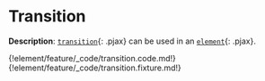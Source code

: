 # Transition

__Description__: [`transition`](./../transition/general.md){: .pjax} can be used in an [`element`](./../element/general.md){: .pjax}.

{!element/feature/_code/transition.code.md!}
{!element/feature/_code/transition.fixture.md!}

<div class="cf"></div>
<div class="end-last"></div>

